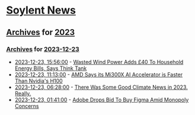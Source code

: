 # [Soylent News](../../../README.md)

## [Archives](../../index.md) for [2023](../index.md)

### [Archives](../../index.md) for [2023-12-23](index.md)

* [2023-12-23, 15:56:00](https://soylentnews.org/article.pl?sid=23/12/23/028200&from=rss) - [Wasted Wind Power Adds £40 To Household Energy Bills, Says Think Tank ](https://soylentnews.org/article.pl?sid=23/12/23/028200&from=rss)
* [2023-12-23, 11:13:00](https://soylentnews.org/article.pl?sid=23/12/22/0240208&from=rss) - [AMD Says its Mi300X AI Accelerator is Faster Than Nvidia's H100](https://soylentnews.org/article.pl?sid=23/12/22/0240208&from=rss)
* [2023-12-23, 06:28:00](https://soylentnews.org/article.pl?sid=23/12/22/0234238&from=rss) - [There Was Some Good Climate News in 2023. Really.](https://soylentnews.org/article.pl?sid=23/12/22/0234238&from=rss)
* [2023-12-23, 01:41:00](https://soylentnews.org/article.pl?sid=23/12/22/0213253&from=rss) - [Adobe Drops Bid To Buy Figma Amid Monopoly Concerns](https://soylentnews.org/article.pl?sid=23/12/22/0213253&from=rss)
